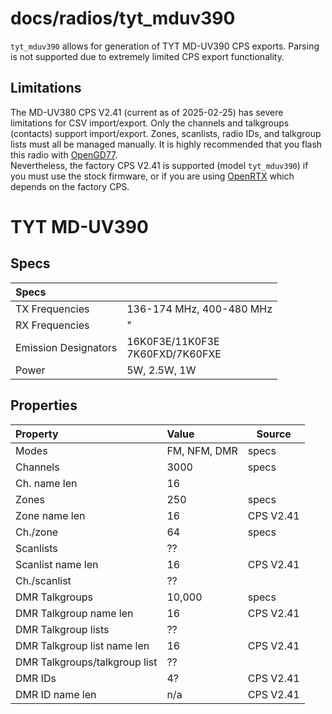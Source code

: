 # docs/radios/tyt_mduv390

`tyt_mduv390` allows for generation of TYT MD-UV390 CPS exports. Parsing is not supported due to extremely limited CPS export functionality.

## Limitations

The MD-UV380 CPS V2.41 (current as of 2025-02-25) has severe limitations for CSV import/export. Only the channels and talkgroups (contacts) support import/export. Zones, scanlists, radio IDs, and talkgroup lists must all be managed manually. It is highly recommended that you flash this radio with [OpenGD77](https://www.opengd77.com/).  
Nevertheless, the factory CPS V2.41 is supported (model `tyt_mduv390`) if you must use the stock firmware, or if you are using [OpenRTX](https://openrtx.org/) which depends on the factory CPS.

# TYT MD-UV390

## Specs

| Specs | |
|:-|--|
| TX Frequencies | 136-174 MHz, 400-480 MHz |
| RX Frequencies | " |
| Emission Designators | 16K0F3E/11K0F3E<br>7K60FXD/7K60FXE  |
| Power | 5W, 2.5W, 1W |

## Properties

| Property | Value | Source |
|:-|:-|--|
| Modes | FM, NFM, DMR | specs |
| Channels | 3000 | specs |
| Ch. name len | 16 |
| Zones | 250 | specs |
| Zone name len | 16 | CPS V2.41 |
| Ch./zone | 64 | specs |
| Scanlists | ?? |  |
| Scanlist name len | 16 | CPS V2.41 |
| Ch./scanlist | ?? |
| DMR Talkgroups | 10,000 | specs |
| DMR Talkgroup name len | 16 | CPS V2.41 |
| DMR Talkgroup lists | ?? |  |
| DMR Talkgroup list name len | 16 | CPS V2.41 |
| DMR Talkgroups/talkgroup list | ?? |
| DMR IDs | 4? | CPS V2.41 |
| DMR ID name len | n/a | CPS V2.41 |
